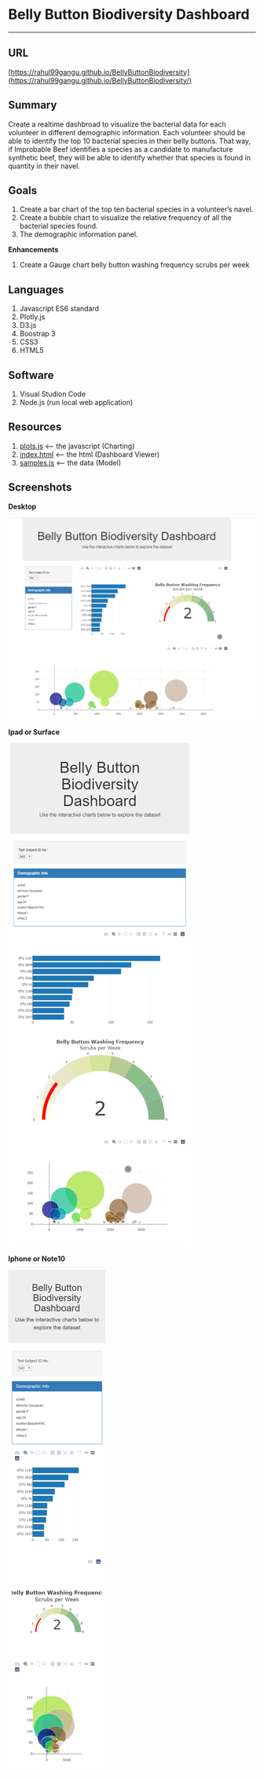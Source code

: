 # Belly Button Biodiversity Dashboard
---

**URL**
---

[https://rahul99gangu.github.io/BellyButtonBiodiversity](https://rahul99gangu.github.io/BellyButtonBiodiversity/)

**Summary**
---

Create a realtime dashbroad to visualize the bacterial data for each volunteer in different demographic information. Each volunteer should be able to identify the top 10 bacterial species in their belly buttons. That way, if Improbable Beef identifies a species as a candidate to manufacture synthetic beef, they will be able to identify whether that species is found in quantity in their navel.

**Goals**
---

1. Create a bar chart of the top ten bacterial species in a volunteer’s navel. 
2. Create a bubble chart to visualize the relative frequency of all the bacterial species found.
3. The demographic information panel.

**Enhancements**

1. Create a Gauge chart belly button washing frequency scrubs per week

**Languages**
---

1. Javascript ES6 standard
2. Plotly.js
3. D3.js
4. Boostrap 3 
5. CSS3 
6. HTML5

**Software**
---

1. Visual Studion Code
2. Node.js (run local web application)

**Resources**
--
1. [plots.js](static/js/plots.js) <-- the javascript (Charting)
2. [index.html](index.html) <-- the html (Dashboard Viewer)
3. [samples.js](static/data/samples.json) <-- the data (Model)

**Screenshots**
---

**Desktop**

![UFOs_Desktop.png](static/images/Belly_Desktop.png)

**Ipad or Surface**

![Belly_Ipad.png](static/images/Belly_Ipad.png)

**Iphone or Note10**

![Belly_Mobile.png](static/images/Belly_Mobile.png)


